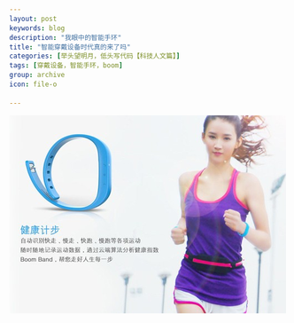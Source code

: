 ```yaml
---
layout: post
keywords: blog
description: "我眼中的智能手环"
title: "智能穿戴设备时代真的来了吗"
categories: [举头望明月，低头写代码【科技人文篇】]
tags: [穿戴设备，智能手环，boom]
group: archive
icon: file-o

---
```


![image](/assets/images/2014-04-29-boom.jpg)

